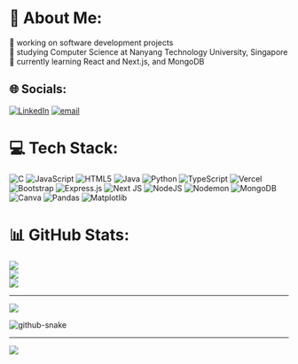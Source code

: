 # 💫 About Me:
💫 working on software development projects<br>
🎯 studying Computer Science at Nanyang Technology University, Singapore<br>
📝 currently learning React and Next.js, and MongoDB


## 🌐 Socials:
[![LinkedIn](https://img.shields.io/badge/LinkedIn-%230077B5.svg?logo=linkedin&logoColor=white)](https://linkedin.com/in/liew-jia-wei) [![email](https://img.shields.io/badge/Email-D14836?logo=gmail&logoColor=white)](mailto:mjw.liew@gmail.com) 

# 💻 Tech Stack:
![C](https://img.shields.io/badge/c-%2300599C.svg?style=for-the-badge&logo=c&logoColor=white) ![JavaScript](https://img.shields.io/badge/javascript-%23323330.svg?style=for-the-badge&logo=javascript&logoColor=%23F7DF1E) ![HTML5](https://img.shields.io/badge/html5-%23E34F26.svg?style=for-the-badge&logo=html5&logoColor=white) ![Java](https://img.shields.io/badge/java-%23ED8B00.svg?style=for-the-badge&logo=openjdk&logoColor=white) ![Python](https://img.shields.io/badge/python-3670A0?style=for-the-badge&logo=python&logoColor=ffdd54) ![TypeScript](https://img.shields.io/badge/typescript-%23007ACC.svg?style=for-the-badge&logo=typescript&logoColor=white) ![Vercel](https://img.shields.io/badge/vercel-%23000000.svg?style=for-the-badge&logo=vercel&logoColor=white) ![Bootstrap](https://img.shields.io/badge/bootstrap-%238511FA.svg?style=for-the-badge&logo=bootstrap&logoColor=white) ![Express.js](https://img.shields.io/badge/express.js-%23404d59.svg?style=for-the-badge&logo=express&logoColor=%2361DAFB) ![Next JS](https://img.shields.io/badge/Next-black?style=for-the-badge&logo=next.js&logoColor=white) ![NodeJS](https://img.shields.io/badge/node.js-6DA55F?style=for-the-badge&logo=node.js&logoColor=white) ![Nodemon](https://img.shields.io/badge/NODEMON-%23323330.svg?style=for-the-badge&logo=nodemon&logoColor=%BBDEAD) ![MongoDB](https://img.shields.io/badge/MongoDB-%234ea94b.svg?style=for-the-badge&logo=mongodb&logoColor=white) ![Canva](https://img.shields.io/badge/Canva-%2300C4CC.svg?style=for-the-badge&logo=Canva&logoColor=white) ![Pandas](https://img.shields.io/badge/pandas-%23150458.svg?style=for-the-badge&logo=pandas&logoColor=white) ![Matplotlib](https://img.shields.io/badge/Matplotlib-%23ffffff.svg?style=for-the-badge&logo=Matplotlib&logoColor=black)
# 📊 GitHub Stats:
![](https://github-readme-stats.vercel.app/api?username=maeganliew&theme=dark&hide_border=false&include_all_commits=false&count_private=false)<br/>
![](https://github-readme-streak-stats.herokuapp.com/?user=maeganliew&theme=dark&hide_border=false)<br/>
![](https://github-readme-stats.vercel.app/api/top-langs/?username=maeganliew&theme=dark&hide_border=false&include_all_commits=false&count_private=false&layout=compact)

---
[![](https://visitcount.itsvg.in/api?id=maeganliew&icon=0&color=0)](https://visitcount.itsvg.in)


<picture>
  <source media="(prefers-color-scheme: dark)" srcset="https://raw.githubusercontent.com/maeganliew/maeganliew/output/github-snake-dark.svg" />
  <source media="(prefers-color-scheme: light)" srcset="https://raw.githubusercontent.com/maeganliew/maeganliew/output/github-snake.svg" />
  <img alt="github-snake" src="https://raw.githubusercontent.com/maeganliew/maeganliew/github-snake.svg" />
</picture>

---
[![](https://visitcount.itsvg.in/api?id=maeganliew&icon=0&color=0)](https://visitcount.itsvg.in)

<!-- Proudly created with GPRM ( https://gprm.itsvg.in ) -->
